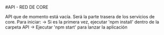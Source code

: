 #API - RED DE CORE

API que de momento está vacía. Será la parte trasera de los servicios de core.
Para iniciar:
-> Si es la primera vez, ejecutar 'npm install' dentro de la carpeta API
-> Ejecutar 'npm start' para lanzar la aplicación
      
